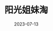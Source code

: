---
layout: page
title: 阳光姐妹淘
description: >
  这是一部描述女性友谊的电影，虽然是日本的翻拍而非原版韩国影片，但总体来说，它成功地避免了典型的男性臆想情节，让人感到舒适。影片营造了轻松的氛围，带有一些充满中二感的日本幽默元素。其中的情节让我回忆起了自己的初中生活，那段六个朋友组成的小团体，整天嬉笑打闹的时光。然而，随着时间的流逝，大家的生活和价值观渐渐改变，自然而然地失去联系也是正常的事情。特别触动我内心的是芹香的离世。她在去世后通过物质上的支持，帮助了她生前的好友们过上更好的生活。然而，如此年轻的生命提前凋零，让人感到心痛和惋惜，让人体会到生命的脆弱和珍贵。
category: 电影
img: assets/img/movie/2023/yang_guang_jie_mei_tao_ri.webp
star: 5
date: 2023-07-13
---
